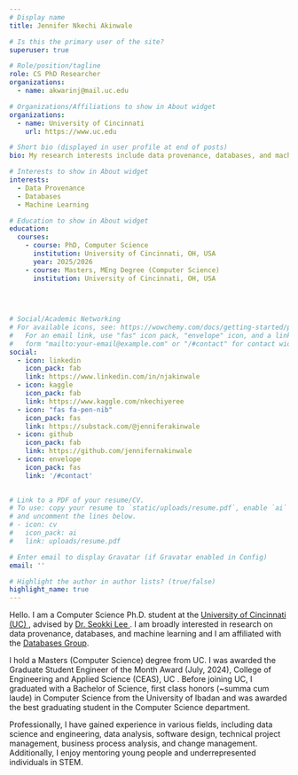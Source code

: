 ```yaml
---
# Display name
title: Jennifer Nkechi Akinwale

# Is this the primary user of the site?
superuser: true

# Role/position/tagline
role: CS PhD Researcher 
organizations:
  - name: akwarinj@mail.uc.edu

# Organizations/Affiliations to show in About widget
organizations:
  - name: University of Cincinnati
    url: https://www.uc.edu

# Short bio (displayed in user profile at end of posts)
bio: My research interests include data provenance, databases, and machine learning

# Interests to show in About widget
interests:
  - Data Provenance
  - Databases
  - Machine Learning

# Education to show in About widget
education:
  courses:
    - course: PhD, Computer Science
      institution: University of Cincinnati, OH, USA
      year: 2025/2026
    - course: Masters, MEng Degree (Computer Science)
      institution: University of Cincinnati, OH, USA
      
   
      

# Social/Academic Networking
# For available icons, see: https://wowchemy.com/docs/getting-started/page-builder/#icons
#   For an email link, use "fas" icon pack, "envelope" icon, and a link in the
#   form "mailto:your-email@example.com" or "/#contact" for contact widget.
social:
  - icon: linkedin
    icon_pack: fab
    link: https://www.linkedin.com/in/njakinwale
  - icon: kaggle
    icon_pack: fab
    link: https://www.kaggle.com/nkechiyeree
  - icon: "fas fa-pen-nib"
    icon_pack: fas
    link: https://substack.com/@jenniferakinwale
  - icon: github
    icon_pack: fab
    link: https://github.com/jennifernakinwale
  - icon: envelope
    icon_pack: fas
    link: '/#contact'
  

# Link to a PDF of your resume/CV.
# To use: copy your resume to `static/uploads/resume.pdf`, enable `ai` icons in `params.toml`,
# and uncomment the lines below.
# - icon: cv
#   icon_pack: ai
#   link: uploads/resume.pdf

# Enter email to display Gravatar (if Gravatar enabled in Config)
email: ''

# Highlight the author in author lists? (true/false)
highlight_name: true 
---
```


Hello. 
I am a Computer Science Ph.D. student at the <a href = "https://www.uc.edu">University of Cincinnati (UC) </a>, advised by <a href = "https://researchdirectory.uc.edu/p/lee5sk"> Dr. Seokki Lee </a>. I am broadly interested in research on data provenance, databases, and machine learning and I am affiliated with the <a href = "https://shek21.github.io/people/">Databases Group</a>. 

I hold a Masters (Computer Science) degree from UC. I was awarded the Graduate Student Engineer of the Month Award (July, 2024), College of Engineering and Applied Science (CEAS), UC . Before joining UC, I graduated with a Bachelor of Science, first class honors (~summa cum laude) in Computer Science from the University of Ibadan and was awarded the best graduating student in the Computer Science department. 

Professionally, I have gained experience in various fields, including  data science and engineering, data analysis, software design, technical project management, business process analysis, and change management. Additionally, I enjoy mentoring young people and underrepresented individuals in STEM.

<!-- {{< icon name="download" pack="fas" >}} Download my {{< staticref "uploads/resumee.pdf" "newtab" >}}resumé{{< /staticref >}}.-->

